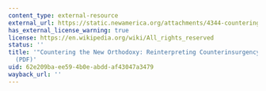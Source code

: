 ```yaml
---
content_type: external-resource
external_url: https://static.newamerica.org/attachments/4344-countering-the-new-orthodoxy/Ollivant_Reinterpreting_Counterinsurgency.5d769bb8f672493a9fd1086919de9f51.pdf
has_external_license_warning: true
license: https://en.wikipedia.org/wiki/All_rights_reserved
status: ''
title: '"Countering the New Orthodoxy: Reinterpreting Counterinsurgency in Iraq,"
  (PDF)'
uid: 62e209ba-ee59-4b0e-abdd-af43047a3479
wayback_url: ''
---
```

